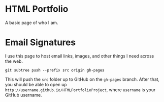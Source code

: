 # HTML Portfolio
A basic page of who I am. 

# Email Signatures
I use this page to host email links, images, and other things I need across the web. 

```
git subtree push --prefix src origin gh-pages
```

This will push the `src` folder up to GitHub on the `gh-pages` branch. After that, you should be able to open up `http://username.github.io/HTMLPortfolioProject`, where `username` is your GitHub username.
